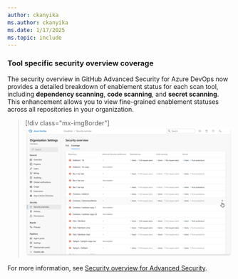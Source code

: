 ```yaml
---
author: ckanyika
ms.author: ckanyika
ms.date: 1/17/2025
ms.topic: include
---
```

### Tool specific security overview coverage

The security overview in GitHub Advanced Security for Azure DevOps now provides a detailed breakdown of enablement status for each scan tool, including **dependency scanning**, **code scanning**, and **secret scanning**. This enhancement allows you to view fine-grained enablement statuses across all repositories in your organization.

> [!div class="mx-imgBorder"]
> [![Screenshot of security overview.](../../media/248-ghazdo-01.png "Screenshot of security overview")](../../media/248-ghazdo-01.png#lightbox)

For more information, see [Security overview for Advanced Security](/azure/devops/repos/security/github-advanced-security-security-overview?view=azure-devops#viewing-security-insights). 


